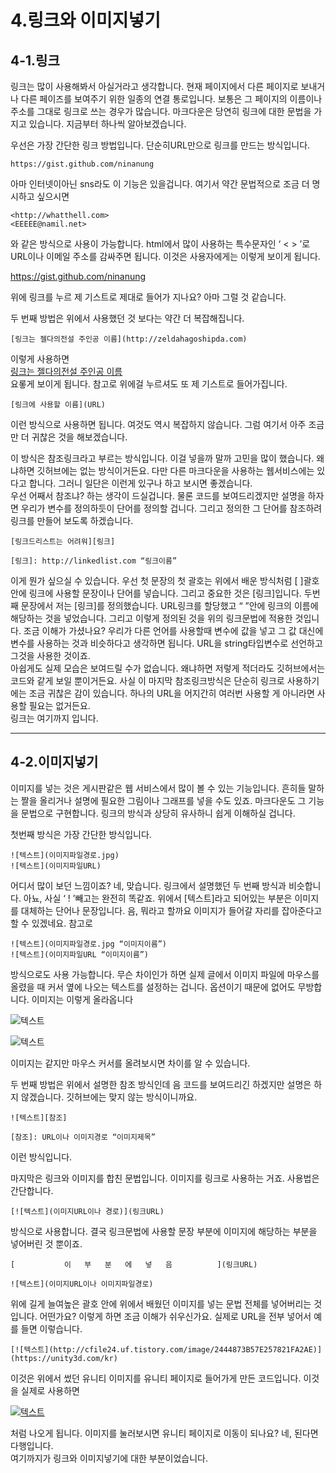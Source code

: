 4.링크와 이미지넣기
=============
4-1.링크
----------
링크는 많이 사용해봐서 아실거라고 생각합니다. 현재 페이지에서 다른 페이지로 보내거나 다른 페이즈를 보여주기 위한 일종의 연결 통로입니다. 보통은 그 페이지의 이름이나 주소를 그대로 링크로 쓰는 경우가 많습니다. 마크다운은 당연히 링크에 대한 문법을 가지고 있습니다. 지금부터 하나씩 알아보겠습니다.

우선은 가장 간단한 링크 방법입니다. 단순히URL만으로 링크를 만드는 방식입니다.
```
https://gist.github.com/ninanung
```
아마 인터넷이아닌 sns라도 이 기능은 있을겁니다. 여기서 약간 문법적으로 조금 더 명시하고 싶으시면
```
<http://whatthell.com>
<EEEEE@namil.net>
```
와 같은 방식으로 사용이 가능합니다. html에서 많이 사용하는 특수문자인 ‘ < > ’로 URL이나 이메일 주소를 감싸주면 됩니다. 이것은 사용자에게는 이렇게 보이게 됩니다.

<https://gist.github.com/ninanung>  

위에 링크를 누르 제 기스트로 제대로 들어가 지나요? 아마 그럴 것 같습니다.

두 번째 방법은 위에서 사용했던 것 보다는 약간 더 복잡해집니다.
```
[링크는 젤다의전설 주인공 이름](http://zeldahagoshipda.com)
```
이렇게 사용하면  
[링크는 젤다의전설 주인공 이름](https://gist.github.com/ninanung)  
요롷게 보이게 됩니다. 참고로 위에걸 누르셔도 또 제 기스트로 들어가집니다.
```
[링크에 사용할 이름](URL)  
```
이런 방식으로 사용하면 됩니다. 여것도 역시 복잡하지 않습니다. 그럼 여기서 아주 조금만 더 귀찮은 것을 해보겠습니다.

이 방식은 참조링크라고 부르는 방식입니다. 이걸 넣을까 말까 고민을 많이 했습니다. 왜냐하면 깃허브에는 없는 방식이거든요. 다만 다른 마크다운을 사용하는 웹서비스에는 있다고 합니다. 그러니 일단은 이런게 있구나 하고 보시면 좋겠습니다.  
우선 어째서 참조냐? 하는 생각이 드실겁니다. 물론 코드를 보여드리겠지만 설명을 하자면 우리가 변수를 정의하듯이 단어를 정의할 겁니다. 그리고 정의한 그 단어를 참조하려 링크를 만들어 보도록 하겠습니다.
```
[링크드리스트는 어려워][링크]

[링크]: http://linkedlist.com “링크이름”
```
이게 뭔가 싶으실 수 있습니다. 우선 첫 문장의 첫 괄호는 위에서 배운 방식처럼 [ ]괄호 안에 링크에 사용할 문장이나 단어를 넣습니다. 그리고 중요한 것은 [링크]입니다. 두번째 문장에서 저는 [링크]를 정의했습니다. URL링크를 할당했고 “ ”안에 링크의 이름에 해당하는 것을 넣었습니다. 그리고 이렇게 정의된 것을 위의 링크문법에 적용한 것입니다. 조금 이해가 가셨나요? 우리가 다른 언어를 사용할때 변수에 값을 넣고 그 값 대신에 변수를 사용하는 것과 비슷하다고 생각하면 됩니다. URL을 string타입변수로 선언하고 그것을 사용한 것이죠.  
아쉽게도 실제 모습은 보여드릴 수가 없습니다. 왜냐하면 저렇게 적더라도 깃허브에서는 코드와 같게 보일 뿐이거든요.
사실 이 마지막 참조링크방식은 단순히 링크로 사용하기에는 조금 귀찮은 감이 있습니다. 하나의 URL을 어지간히 여러번 사용할 게 아니라면 사용할 필요는 없거든요.  
링크는 여기까지 입니다.

*********************************************************** 

4-2.이미지넣기
-----------------
이미지를 넣는 것은 게시판같은 웹 서비스에서 많이 볼 수 있는 기능입니다. 흔히들 말하는 짤을 올리거나 설명에 필요한 그림이나 그래프를 넣을 수도 있죠. 마크다운도 그 기능을 문법으로 구현합니다. 링크의 방식과 상당히 유사하니 쉽게 이해하실 겁니다.

첫번째 방식은 가장 간단한 방식입니다.
```
![텍스트](이미지파일경로.jpg)
![텍스트](이미지파일URL)
```
어디서 많이 보던 느낌이죠? 네, 맞습니다. 링크에서 설명했던 두 번째 방식과 비슷합니다. 아뇨, 사실 ‘ ! ’빼고는 완전히 똑같죠. 위에서 [텍스트]라고 되어있는 부분은 이미지를 대체하는 단어나 문장입니다. 음, 뭐라고 할까요 이미지가 들어갈 자리를 잡아준다고 할 수 있겠네요. 참고로
```
![텍스트](이미지파일경로.jpg “이미지이름”) 
![텍스트](이미지파일URL “이미지이름”)
```
방식으로도 사용 가능합니다. 무슨 차이인가 하면 실제 글에서 이미지 파일에 마우스를 올렸을 때 커서 옆에 나오는 텍스트를 설정하는 겁니다. 옵션이기 때문에 없어도 무방합니다. 이미지는 이렇게 올라옵니다

![텍스트](http://cfile24.uf.tistory.com/image/2444873B57E257821FA2AE)

![텍스트](http://cfile24.uf.tistory.com/image/2444873B57E257821FA2AE "유니티")

이미지는 같지만 마우스 커서를 올려보시면 차이를 알 수 있습니다.

두 번째 방법은 위에서 설명한 참조 방식인데 음 코드를 보여드리긴 하겠지만 설명은 하지 않겠습니다. 깃허브에는 맞지 않는 방식이니까요.
```
![텍스트][참조]

[참조]: URL이나 이미지경로 “이미지제목”
```
이런 방식입니다.

마지막은 링크와 이미지를 합친 문법입니다. 이미지를 링크로 사용하는 거죠. 사용법은 간단합니다.
```
[![텍스트](이미지URL이나 경로)](링크URL)
```
방식으로 사용합니다. 결국 링크문법에 사용할 문장 부분에 이미지에 해당하는 부분을 넣어버린 것 뿐이죠.   
```
[           이   부   분   에   넣   음          ](링크URL)

![텍스트](이미지URL이나 이미지파일경로)
```
위에 길게 늘여높은 괄호 안에 위에서 배웠던 이미지를 넣는 문법 전체를 넣어버리는 것입니다. 어떤가요? 이렇게 하면 조금 이해가 쉬우신가요. 실제로 URL을 전부 넣어서 예를 들면 이렇습니다.
```
[![텍스트](http://cfile24.uf.tistory.com/image/2444873B57E257821FA2AE)](https://unity3d.com/kr)
```
이것은 위에서 썼던 유니티 이미지를 유니티 페이지로 들어가게 만든 코드입니다. 이것을 실제로 사용하면

[![텍스트](http://cfile24.uf.tistory.com/image/2444873B57E257821FA2AE)](https://unity3d.com/kr)

처럼 나오게 됩니다. 이미지를 눌러보시면 유니티 페이지로 이동이 되나요? 네, 된다면 다행입니다.  
여기까지가 링크와 이미지넣기에 대한 부분이었습니다.